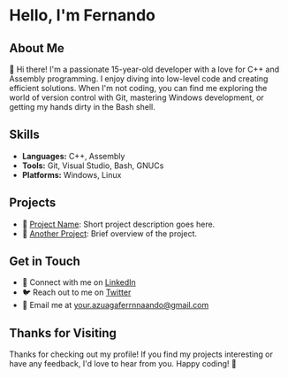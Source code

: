 # Hello, I'm Fernando

## About Me

👋 Hi there! I'm a passionate 15-year-old developer with a love for C++ and Assembly programming. I enjoy diving into low-level code and creating efficient solutions. When I'm not coding, you can find me exploring the world of version control with Git, mastering Windows development, or getting my hands dirty in the Bash shell.

## Skills

- **Languages:** C++, Assembly
- **Tools:** Git, Visual Studio, Bash, GNUCs
- **Platforms:** Windows, Linux

## Projects

- 🚀 [Project Name](https://github.com/your-username/project-name): Short project description goes here.
- 🌟 [Another Project](https://github.com/your-username/another-project): Brief overview of the project.

## Get in Touch

- 💼 Connect with me on [LinkedIn](https://www.linkedin.com/in/your-username/)
- 🐦 Reach out to me on [Twitter](https://twitter.com/your-handle/)
- 📧 Email me at your.azuagaferrnnaando@gmail.com

## Thanks for Visiting

Thanks for checking out my profile! If you find my projects interesting or have any feedback, I'd love to hear from you. Happy coding! 🚀
